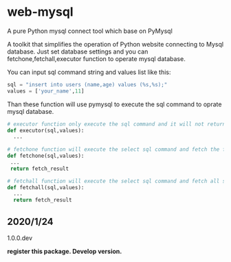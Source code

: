 # web-mysql
A pure Python mysql connect tool which base on PyMysql

A toolkit that simplifies the operation of Python website connecting to Mysql database.
Just set database settings and you can fetchone,fetchall,executor function to operate mysql database.


You can input sql command string and values list like this:
```Python
sql = "insert into users (name,age) values (%s,%s);"
values = ['your_name',11]
```
Than these function will use pymysql to execute the sql command to oprate mysql database.

```Python
# executor function only execute the sql command and it will not return anything.
def executor(sql,values):
  ...
 
# fetchone function will execute the select sql command and fetch the first select result.
def fetchone(sql,values):
 ...
 return fetch_result

# fetchall function will execute the select sql command and fetch all select result as list.
def fetchall(sql,values):
  ...
  return fetch_result
```


2020/1/24
---
1.0.0.dev

**register this package. Develop version.**
